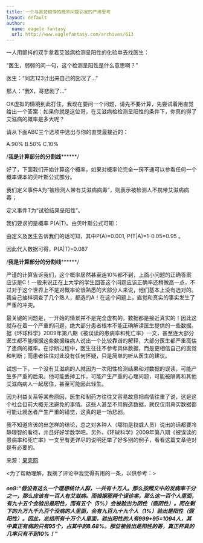 ```yaml
---
title: 一个与直觉相悖的概率问题引发的严肃思考 
layout: default
author:
  name: eagele fantasy 
  url: http://www.eaglefantasy.com/archives/613
---
```


一人用颤抖的双手拿着艾滋病检测呈阳性的化验单去找医生：

“医生，弱弱的问一句，这个检测呈阳性是什么意思啊？”

医生：“同志123计出来自己的囧况了…”

那人：“我X，哥悲剧了…”

OK虚拟的情境到此打住，我现在要问一个问题，请先不要计算，先尝试着用直觉给出一个答案：如果你就是这位哥，在艾滋病检检测呈阳性的条件下，你真的得了艾滋病的概率是多大呢？

请从下面ABC三个选项中选出与你的直觉最接近的：

A.90%	B.50%	C.10%

/************我是计算部分的分割线******************/

好了，下面我们开始计算这个概率，如果对概率论完全一窍不通可以参看任何一个概率课本的贝叶斯公式部分。

我们定义事件A为“被检测人带有艾滋病病毒”，则表示被检测人不携带艾滋病病毒；

定义事件T为“试验结果呈阳性”。

我们要求的是概率 P(A|T)。由贝叶斯公式可知：


由定义及医生告诉我们的话可知，其中P(A)=0.001, P(T|A)=1-0.05=0.95 。

因此代入数据可得，P(A|T)=0.087

/************我是计算部分的分割线******************/

严谨的计算告诉我们，这个概率居然甚至连10%都不到，上面小问题的正确答案应该是C！一般来说正在上大学的学生回答这个问题应该正确率还稍微高一点，不过对于这个世界上不是对概率论很熟悉的大部分人来说，他们基本上没有选对的。我自己抽样调查了几个熟人，都选的A！在这个问题上，直觉和真实的事实发生了严重的冲突。

最关键的问题是，一开始的情景并不是完全虚构的，数据都是接近真实的！因此这就存在着一个严重的问题，绝大部分患者根本不能正确解读医生提供的一些数据。据《环球科学》2009年第八期《被误读的患病率和死亡率》一文，甚至连大部分医生都不能根据这些数据给病人说出一个比较靠谱的解释，大部分医生都严重高估了患病的概率。在诊断过程中，医生往往不参考具体数据，而是更相信自己的直觉和判断；而患者往往对此没有任何怀疑，只是简单的听从医生的建议。

试想一下，一个没有艾滋病的人就因为一次阳性检测结果和对数据的误读，可能产生多严重的后果。他可能丢掉工作，可能产生严重的心理问题，可能被隔离和其他艾滋病病人一起居住，甚至可能因此轻生。

因为利益关系等某些原因，医生和制药方往往又容易故意把病情往重了说，这是这个社会目前大概无法避免的事情。这些人甚至不用假造数据，就仅仅用真实数据都可能让就医者产生严重的错觉，这真的是一场悲剧。

我不知道应该的出怎样的结论，总之对各种人（哪怕是权威人员）说出的话都要冷静理智的看待，并且好好学数学吧。另外，《环球科学》2009年第八期《被误读的患病率和死亡率》一文里有更详尽的说明还举了好多别的例子，看看这篇文章绝对是有必要的。

来源：<a target="_blank" class="reference external" href="http://www.guokr.com/article/517/">果壳网</a>

<为了帮助理解，我摘了评论中我觉得有用的一条，以供参考：>

<h5>on9:“假设有这么一个理想统计人群，一共有十万人。那么按照文中的发病率千分之一，那么应该有一百人有艾滋病。而根据那两个误诊率，那么这一百个人里面，有九十五个会验出是阳性，而有五个（5%）会被验出为阴性（假阴性）。而在剩下的九万九千九百个没病的人里面，会有九百九十九个人（1%）验出是阳性（假阳性）。因此，总结所有十万个人里面，验出阳性的人有999+95=1094人，其中真正有病的只有95个，占其中的8.68%。那位被验出是阳性的哥，真正杯具的几率只有不到10%！"</h5>